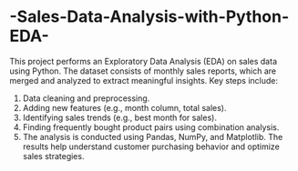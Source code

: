# -Sales-Data-Analysis-with-Python-EDA-
This project performs an Exploratory Data Analysis (EDA) on sales data using Python. The dataset consists of monthly sales reports, which are merged and analyzed to extract meaningful insights. Key steps include:
1. Data cleaning and preprocessing.
2. Adding new features (e.g., month column, total sales).
3. Identifying sales trends (e.g., best month for sales).
4. Finding frequently bought product pairs using combination analysis.
5. The analysis is conducted using Pandas, NumPy, and Matplotlib. The results help understand customer purchasing behavior and optimize sales strategies.


